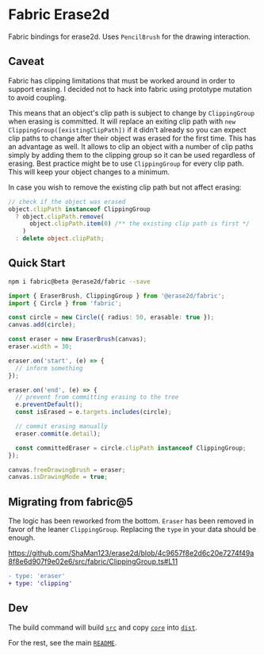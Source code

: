 # Fabric Erase2d

Fabric bindings for erase2d.
Uses `PencilBrush` for the drawing interaction.

## Caveat

Fabric has clipping limitations that must be worked around in order to support erasing.
I decided not to hack into fabric using prototype mutation to avoid coupling.

This means that an object's clip path is subject to change by `ClippingGroup` when erasing is committed.
It will replace an exiting clip path with `new ClippingGroup([existingClipPath])` if it didn't already so you can expect clip paths to change after their object was erased for the first time.
This has an advantage as well. It allows to clip an object with a number of clip paths simply by adding them to the clipping group so it can be used regardless of erasing.
Best practice might be to use `ClippingGroup` for every clip path. This will keep your object changes to a minimum.

In case you wish to remove the existing clip path but not affect erasing:

```typescript
// check if the object was erased
object.clipPath instanceof ClippingGroup
  ? object.clipPath.remove(
      object.clipPath.item(0) /** the existing clip path is first */
    )
  : delete object.clipPath;
```

## Quick Start

```bash
npm i fabric@beta @erase2d/fabric --save
```

```typescript
import { EraserBrush, ClippingGroup } from '@erase2d/fabric';
import { Circle } from 'fabric';

const circle = new Circle({ radius: 50, erasable: true });
canvas.add(circle);

const eraser = new EraserBrush(canvas);
eraser.width = 30;

eraser.on('start', (e) => {
  // inform something
});

eraser.on('end', (e) => {
  // prevent from committing erasing to the tree
  e.preventDefault();
  const isErased = e.targets.includes(circle);

  // commit erasing manually
  eraser.commit(e.detail);

  const committedEraser = circle.clipPath instanceof ClippingGroup;
});

canvas.freeDrawingBrush = eraser;
canvas.isDrawingMode = true;
```

## Migrating from fabric@5

The logic has been reworked from the bottom.
`Eraser` has been removed in favor of the leaner `ClippingGroup`.
Replacing the `type` in your data should be enough.

https://github.com/ShaMan123/erase2d/blob/4c9657f8e2d6c20e7274f49a8f8e6d907f9e02e6/src/fabric/ClippingGroup.ts#L11

```diff
- type: 'eraser'
+ type: 'clipping'
```

## Dev

The build command will build [`src`](./src) and copy [`core`](../core/dist) into [`dist`](./dist).

For the rest, see the main [`README`](../../README.md).

